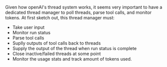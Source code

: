 Given how openAI's thread system works, it seems very important to have a dedicated thread manager to poll threads, parse tool calls, and monitor tokens.
At first sketch out, this thread manager must:

* Take user input
* Monitor run status
* Parse tool calls 
* Suplly outputs of tool calls back to threads
* Supply the output of the thread when run status is complete
* Close inactive/failed threads at some point
* Monitor the usage stats and track amount of tokens used. 
